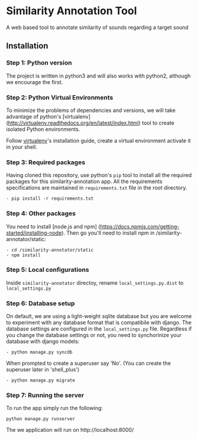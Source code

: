 # Similarity Annotation Tool

A web based tool to annotate similarity of sounds regarding a target sound

## Installation

### Step 1: Python version
The project is written in python3 and will also works with python2, although we encourage the first.

### Step 2: Python Virtual Environments
To minimize the problems of dependencies and versions, we will take advantage of python's [virtualenv] (http://virtualenv.readthedocs.org/en/latest/index.html) tool to create isolated Python environments.

Follow [virtualenv](http://virtualenv.readthedocs.org/en/latest/virtualenv.html#installation)'s installation guide, create a virtual environment activate it in your shell.

### Step 3: Required packages
Having cloned this repository, use python's `pip` tool to install all the required packages for this similarity-annotation app. All the requirements specifications are maintained in `requirements.txt` file in the root directory.

    - pip install -r requirements.txt

### Step 4: Other packages
You need to install [node.js and npm] (https://docs.npmjs.com/getting-started/installing-node).
Then go you'll need to install npm in /similarity-annotator/static:

    - cd /similarity-annotator/static
    - npm install

### Step 5: Local configurations
Inside `similarity-annotator` directoy, rename `local_settings.py.dist` to `local_settings.py`

### Step 6: Database setup
On default, we are using a light-weight sqlite database but you are welcome to experiment with any database format that is compatibile with django. The database settings are configured in the `local_settings.py` file. Regardless if you change the database settings or not, you need to synchorinize your database with django models:

    - python manage.py syncdb
When prompted to create a superuser say 'No'. (You can create the superuser later in 'shell_plus')

    - python manage.py migrate

### Step 7: Running the server

To run the app simply run the following:

    python manage.py runserver

The we application will run on http://localhost:8000/


